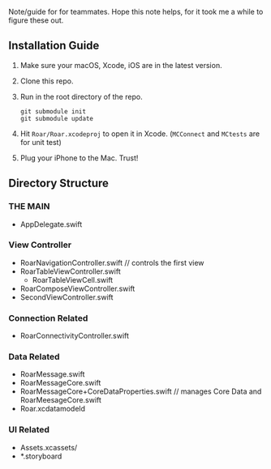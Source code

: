 Note/guide for for teammates. Hope this note helps, for it took me a while to figure these out.

## Installation Guide

1. Make sure your macOS, Xcode, iOS are in the latest version.
2. Clone this repo.
3. Run in the root directory of the repo.

	```
	git submodule init
	git submodule update
	```

4. Hit `Roar/Roar.xcodeproj` to open it in Xcode.
(`MCConnect` and `MCtests` are for unit test)

5. Plug your iPhone to the Mac. Trust!

## Directory Structure
### THE MAIN
* AppDelegate.swift

### View Controller
* RoarNavigationController.swift // controls the first view
* RoarTableViewController.swift
	* RoarTableViewCell.swift
* RoarComposeViewController.swift
* SecondViewController.swift

### Connection Related
* RoarConnectivityController.swift

### Data Related
* RoarMessage.swift
* RoarMessageCore.swift
* RoarMessageCore+CoreDataProperties.swift // manages Core Data and RoarMeesageCore.swift
* Roar.xcdatamodeld

### UI Related
* Assets.xcassets/
* *.storyboard